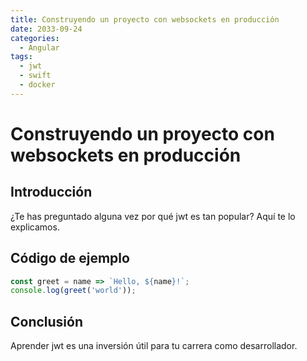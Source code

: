 ```yaml
---
title: Construyendo un proyecto con websockets en producción
date: 2033-09-24
categories:
  - Angular
tags:
  - jwt
  - swift
  - docker
---
```


# Construyendo un proyecto con websockets en producción

## Introducción

¿Te has preguntado alguna vez por qué jwt es tan popular? Aquí te lo explicamos.

## Código de ejemplo

```javascript
const greet = name => `Hello, ${name}!`;
console.log(greet('world'));
```

## Conclusión

Aprender jwt es una inversión útil para tu carrera como desarrollador.